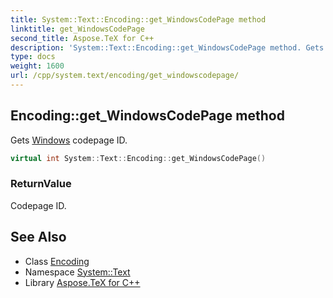 ```yaml
---
title: System::Text::Encoding::get_WindowsCodePage method
linktitle: get_WindowsCodePage
second_title: Aspose.TeX for C++
description: 'System::Text::Encoding::get_WindowsCodePage method. Gets Windows codepage ID in C++.'
type: docs
weight: 1600
url: /cpp/system.text/encoding/get_windowscodepage/
---
```

## Encoding::get_WindowsCodePage method


Gets [Windows](../../../system.windows/) codepage ID.

```cpp
virtual int System::Text::Encoding::get_WindowsCodePage()
```


### ReturnValue

Codepage ID.

## See Also

* Class [Encoding](../)
* Namespace [System::Text](../../)
* Library [Aspose.TeX for C++](../../../)
